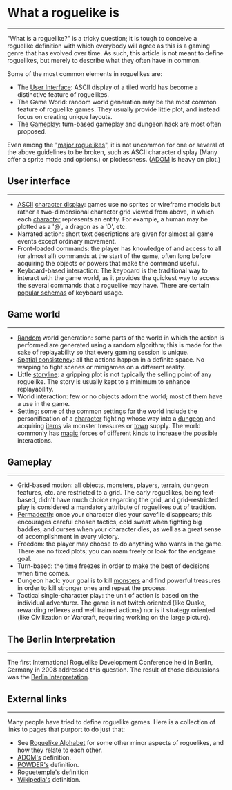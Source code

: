 # What a roguelike is

---

"What is a roguelike?" is a tricky question; it is tough to conceive a roguelike definition with which everybody will agree as this is a gaming genre that has evolved over time. As such, this article is not meant to define roguelikes, but merely to describe what they often have in common.  

Some of the most common elements in roguelikes are:  

* The [User Interface](../../user_interface.md): ASCII display of a tiled world has become a distinctive feature of roguelikes.
* The Game World: random world generation may be the most common feature of roguelike games. They usually provide little plot, and instead focus on creating unique layouts.
* The [Gameplay](../../../articles.md): turn-based gameplay and dungeon hack are most often proposed.

Even among the "[major roguelikes](../../major_roguelikes.md)", it is not uncommon for one or several of the above guidelines to be broken, such as ASCII character display (Many offer a sprite mode and options.) or plotlessness. ([ADOM](../../../game/adom.md) is heavy on plot.)  

## User interface

---

* [ASCII](../../ascii.md) [character display](../../design/interface/user_inteface_features.md): games use no sprites or wireframe models but rather a two-dimensional character grid viewed from above, in which each [character](character.md) represents an entity. For example, a human may be plotted as a '@', a dragon as a 'D', etc.
* Narrated action: short text descriptions are given for almost all game events except ordinary movement.
* Front-loaded commands: the player has knowledge of and access to all (or almost all) commands at the start of the game, often long before acquiring the objects or powers that make the command useful.
* Keyboard-based interaction: The keyboard is the traditional way to interact with the game world, as it provides the quickest way to access the several commands that a roguelike may have. There are certain [popular schemas](../../design/interface/preferred_key_controls.md) of keyboard usage.

## Game world

---

* [Random](random_generation.md) world generation: some parts of the world in which the action is performed are generated using a random algorithm; this is made for the sake of replayability so that every gaming session is unique.
* [Spatial consistency](../../design/general/spatial_consistency.md): all the actions happen in a definite space. No warping to fight scenes or minigames on a different reality.
* Little [storyline](../../plot.md): a gripping plot is not typically the selling point of any roguelike. The story is usually kept to a minimum to enhance replayability.
* World interaction: few or no objects adorn the world; most of them have a use in the game.
* Setting: some of the common settings for the world include the personification of a [character](character.md) fighting whose way into a [dungeon](dungeon.md) and acquiring [items](items.md) via monster treasures or [town](../../town.md) supply. The world commonly has [magic](../../magic.md) forces of different kinds to increase the possible interactions.

## Gameplay

---

* Grid-based motion: all objects, monsters, players, terrain, dungeon features, etc. are restricted to a grid. The early roguelikes, being text-based, didn't have much choice regarding the grid, and grid-restricted play is considered a mandatory attribute of roguelikes out of tradition.
* [Permadeath](permadeath.md): once your character dies your savefile disappears; this encourages careful chosen tactics, cold sweat when fighting big baddies, and curses when your character dies, as well as a great sense of accomplishment in every victory.
* Freedom: the player may choose to do anything who wants in the game. There are no fixed plots; you can roam freely or look for the endgame goal.
* Turn-based: the time freezes in order to make the best of decisions when time comes.
* Dungeon hack: your goal is to kill [monsters](monster.md) and find powerful treasures in order to kill stronger ones and repeat the process.
* Tactical single-character play: the unit of action is based on the individual adventurer. The game is not twitch oriented (like Quake, rewarding reflexes and well trained actions) nor is it strategy oriented (like Civilization or Warcraft, requiring working on the large picture).  

## The Berlin Interpretation

---

The first International Roguelike Development Conference held in Berlin, Germany in 2008 addressed this question. The result of those discussions was the [Berlin Interpretation](../../berlin_interpretation.md).  

## External links

---

Many people have tried to define roguelike games. Here is a collection of links to pages that purport to do just that:  

* See [Roguelike Alphabet](../../design/general/roguelike_alphabet.md) for some other minor aspects of roguelikes, and how they relate to each other.
* [ADOM's](http://www.adom.de/adom/roguelike.php3) definition.
* [POWDER's](http://www.zincland.com/powder/index.php?pagename=about) definition.
* [Roguetemple's](https://blog.roguetemple.com/what-is-a-traditional-roguelike/) definition
* [Wikipedia's](http://en.wikipedia.org/wiki/Roguelike) definition.  
